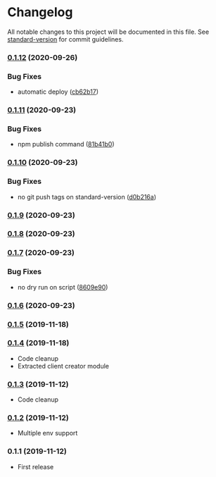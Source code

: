 # Changelog

All notable changes to this project will be documented in this file. See [standard-version](https://github.com/conventional-changelog/standard-version) for commit guidelines.

### [0.1.12](https://github.com/scaccogatto/contentful-module/compare/v0.1.11...v0.1.12) (2020-09-26)


### Bug Fixes

* automatic deploy ([cb62b17](https://github.com/scaccogatto/contentful-module/commit/cb62b172c08f63f6581b874c04bf6bb3467288b8))

### [0.1.11](https://github.com/scaccogatto/contentful-module/compare/v0.1.10...v0.1.11) (2020-09-23)


### Bug Fixes

* npm publish command ([81b41b0](https://github.com/scaccogatto/contentful-module/commit/81b41b0a82e19c40d026762d5247330ce9ac3999))

### [0.1.10](https://github.com/scaccogatto/contentful-module/compare/v0.1.9...v0.1.10) (2020-09-23)


### Bug Fixes

* no git push tags on standard-version ([d0b216a](https://github.com/scaccogatto/contentful-module/commit/d0b216a14a46e3671a072f6c7962eeb6ff9f9fc8))

### [0.1.9](https://github.com/scaccogatto/contentful-module/compare/v0.1.8...v0.1.9) (2020-09-23)

### [0.1.8](https://github.com/scaccogatto/contentful-module/compare/v0.1.7...v0.1.8) (2020-09-23)

### [0.1.7](https://github.com/scaccogatto/contentful-module/compare/v0.1.6...v0.1.7) (2020-09-23)


### Bug Fixes

* no dry run on script ([8609e90](https://github.com/scaccogatto/contentful-module/commit/8609e9063f7d1753497f9bba35e6748af97bff99))

### [0.1.6](https://github.com/scaccogatto/contentful-module/compare/v0.1.5...v0.1.6) (2020-09-23)

### [0.1.5](https://github.com/scaccogatto/contentful-module/compare/v0.1.4...v0.1.5) (2019-11-18)

### [0.1.4](https://github.com/scaccogatto/contentful-module/compare/v0.1.3...v0.1.4) (2019-11-18)

- Code cleanup
- Extracted client creator module

### [0.1.3](https://github.com/scaccogatto/contentful-module/compare/v0.1.2...v0.1.3) (2019-11-12)

- Code cleanup

### [0.1.2](https://github.com/scaccogatto/contentful-module/compare/v0.1.1...v0.1.2) (2019-11-12)

- Multiple env support

### 0.1.1 (2019-11-12)

- First release
